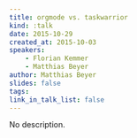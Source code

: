 ```yaml
---
title: orgmode vs. taskwarrior
kind: :talk
date: 2015-10-29
created_at: 2015-10-03
speakers:
    - Florian Kemmer
    - Matthias Beyer
author: Matthias Beyer
slides: false
tags:
link_in_talk_list: false
---
```


No description.

